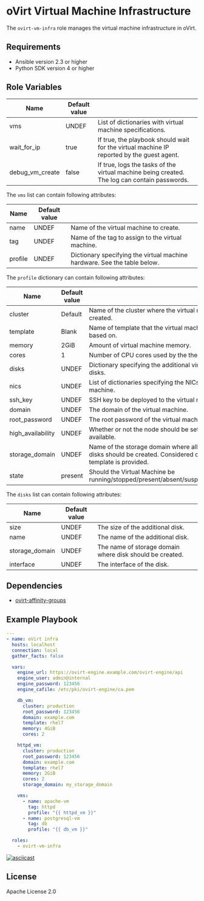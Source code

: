 oVirt Virtual Machine Infrastructure
====================================

The `ovirt-vm-infra` role manages the virtual machine infrastructure in oVirt.

Requirements
------------

 * Ansible version 2.3 or higher
 * Python SDK version 4 or higher

Role Variables
--------------

| Name               | Default value     |                                              |
|--------------------|-------------------|----------------------------------------------| 
| vms                | UNDEF             | List of dictionaries with virtual machine specifications.   |
| wait_for_ip        | true              | If true, the playbook should wait for the virtual machine IP reported by the guest agent.  |
| debug_vm_create    | false             | If true, logs the tasks of the virtual machine being created. The log can contain passwords. |

The `vms` list can contain following attributes:

| Name               | Default value         |                                            |
|--------------------|-----------------------|--------------------------------------------| 
| name               | UNDEF                 | Name of the virtual machine to create.     |
| tag                | UNDEF                 | Name of the tag to assign to the virtual machine.  |
| profile            | UNDEF                 | Dictionary specifying the virtual machine hardware. See the table below.  |

The `profile` dictionary can contain following attributes:

| Name               | Default value         |                                              |
|--------------------|-----------------------|----------------------------------------------|
| cluster            | Default               | Name of the cluster where the virtual machine will be created. |
| template           | Blank                 | Name of template that the virtual machine should be based on.   |
| memory             | 2GiB                  | Amount of virtual machine memory.               |
| cores              | 1                     | Number of CPU cores used by the the virtual machine.          |
| disks              | UNDEF                 | Dictionary specifying the additional virtual machine disks.    |
| nics               | UNDEF                 | List of dictionaries specifying the NICs of the virtual machine.   |
| ssh_key            | UNDEF                 | SSH key to be deployed to the virtual machine.                 |
| domain             | UNDEF                 | The domain of the virtual machine.                         |
| root_password      | UNDEF                 | The root password of the virtual machine.                      |
| high_availability  | UNDEF                 | Whether or not the node should be set highly available. |
| storage_domain     | UNDEF                 | Name of the storage domain where all virtual machine disks should be created. Considered only when template is provided.|
| state              | present               | Should the Virtual Machine be running/stopped/present/absent/suspended/next_run.|

The `disks` list can contain following attributes:

| Name               | Default value  |                                              |
|--------------------|----------------|----------------------------------------------| 
| size               | UNDEF          | The size of the additional disk. |
| name               | UNDEF          | The name of the additional disk.  |
| storage_domain     | UNDEF          | The name of storage domain where disk should be created. |
| interface          | UNDEF          | The interface of the disk. |

Dependencies
------------

 * [ovirt-affinity-groups]

Example Playbook
----------------

```yaml
---
- name: oVirt infra
  hosts: localhost
  connection: local
  gather_facts: false

  vars:
    engine_url: https://ovirt-engine.example.com/ovirt-engine/api
    engine_user: admin@internal
    engine_password: 123456
    engine_cafile: /etc/pki/ovirt-engine/ca.pem

    db_vm:
      cluster: production
      root_password: 123456
      domain: example.com
      template: rhel7
      memory: 4GiB
      cores: 2

    httpd_vm:
      cluster: production
      root_password: 123456
      domain: example.com
      template: rhel7
      memory: 2GiB
      cores: 2
      storage_domain: my_storage_domain

    vms:
      - name: apache-vm
        tag: httpd
        profile: "{{ httpd_vm }}"
      - name: postgresql-vm
        tag: db
        profile: "{{ db_vm }}"

  roles:
    - ovirt-vm-infra
```

[![asciicast](https://asciinema.org/a/111662.png)](https://asciinema.org/a/111662)

License
-------

Apache License 2.0

[ovirt-affinity-groups]: https://github.com/oVirt/ovirt-ansible/blob/master/roles/ovirt-affinity-groups/README.md
